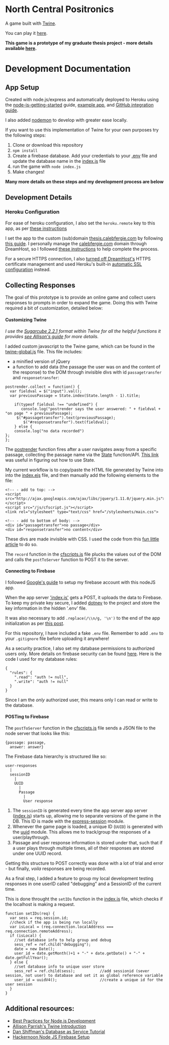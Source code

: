 # North Central Positronics

A game built with [Twine](https://twinery.org/).

You can play it [here](https://north-central-positronics.herokuapp.com/).

**This game is a prototype of my graduate thesis project - more details available [here](https://blog.calebfergie.com/2019/03/12/thesis-project-update/).**

# Development Documentation

## App Setup

Created with node.js/express and automatically deployed to Heroku using the [node-js-getting-started](https://devcenter.heroku.com/articles/getting-started-with-nodejs) guide, [example app](https://github.com/heroku/node-js-getting-started), and [GitHub integration guide](https://devcenter.heroku.com/articles/github-integration).

I also added [nodemon](https://nodemon.io/) to develop with greater ease locally.

If you want to use this implementation of Twine for your own purposes try the following steps:

  1. Clone or download this repository
  2. `npm install`
  3. Create a firebase database. Add your credentials to your [.env](/.env) file and update the database name in the [index.js](/index.js) file
  4. run the game with `node index.js`
  4. Make changes!

**Many more details on these steps and my development process are below**

## Development Details

### Heroku Configuration

For ease of heroku configuration, I also set the `heroku.remote` key to this app, as per [these instructions](https://stackoverflow.com/questions/17497947/is-there-a-way-to-set-a-default-app-for-heroku-toolbet)

I set the app to the custom (sub)domain [thesis.calebfergie.com](thesis.calebfergie.com) by following [this guide](https://devcenter.heroku.com/articles/custom-domains). I personally manage the [calebfergie.com](https://www.calebfergie.com/) domain through DreamHost, so I followed [these instructions](https://help.dreamhost.com/hc/en-us/articles/115000760591-Setting-your-domain-to-DNS-Only-) to help complete the process.

For a secure HTTPS connection, I also [turned off DreamHost's](https://help.dreamhost.com/hc/en-us/articles/115005106528-How-to-remove-an-SSL-certificate) HTTPS certificate management and used Heroku's built-in [automatic SSL configuration](https://devcenter.heroku.com/articles/automated-certificate-management) instead.

## Collecting Responses

The goal of this prototype is to provide an online game and collect users responses to prompts in order to expand the game. Doing this with Twine required a bit of customization, detailed below:

#### Customizing Twine

_I use the [Sugarcube 2.2.1](https://www.motoslave.net/sugarcube/2/) format within Twine for all the helpful functions it provides [see Allison's guide](http://catn.decontextualize.com/twine/) for more details._

I added custom javascript to the Twine game, which can be found in the [twine-global.js](/public/js/twine-global.js) file. This file includes:
- a minified version of jQuery
- a function to add data (the passage the user was on and the content of the response) to the DOM through invisible divs with id `passagetransfer` and `responsetransfer`:

```
postrender.collect = function() {
  var fieldval = $("input").val();
  var previousPassage = State.index(State.length - 1).title;

	if(typeof fieldval !== "undefined") {
	   console.log("postrender says the user answered: " + fieldval + "on page " + previousPassage);
     $("#passagetransfer").text(previousPassage);
	    $("#responsetransfer").text(fieldval);
	} else {
	console.log("no data recorded")
};
};
```
The [postrender](https://twinery.org/wiki/script#prerender_and_postrender) function fires after a user navigates away from a specific passage, collecting the passage name via the [State](https://www.motoslave.net/sugarcube/2/docs/#state-api) function/API. [This link](https://twinery.org/questions/125/how-do-you-access-the-history-in-sugarcube) was useful in figuring out how to use State.

My current workflow is to copy/paste the HTML file generated by Twine into into the [index.ejs](views/pages/index.ejs) file, and then manually add the following elements to the file:

```
<!-- - add to top: -->
<script src="http://ajax.googleapis.com/ajax/libs/jquery/1.11.0/jquery.min.js"></script>
<script src="/js/cfscript.js"></script>
<link rel="stylesheet" type="text/css" href="/stylesheets/main.css">

<!-- - add to bottom of body: -->
<div id="passagetransfer">no passage</div>
<div id="responsetransfer">no content</div>
```
These divs are made invisible with CSS. I used the code from this [fun little article](https://medium.freecodecamp.org/how-to-disappear-completely-2f23ddb14835) to do so.

The `record` function in the [cfscripts.js](public/js/cfscripts.js) file plucks the values out of the DOM and calls the `postToServer` function to POST it to the server.

#### Connecting to Firebase

I followed [Google's guide](https://firebase.google.com/docs/database/admin/save-data) to setup my firebase account with this nodeJS app.

When the app server ['index.js'](index.js) gets a POST, it uploads the data to Firebase. To keep my private key secure, I added [dotnev](https://www.npmjs.com/package/dotenv) to the project and store the key information in the hidden '.env' file.

It was also necessary to add `.replace(/\\n/g, '\n')` to the end of the app initialization as per [this post](https://stackoverflow.com/questions/50299329/node-js-firebase-service-account-private-key-wont-parse).

For this repository, I have included a fake `.env` file. Remember to add `.env` to your `.gitignore` file before uploading it anywhere!

As a security practice, I also set my database permissions to authorized users only. More details on firebase security can be found [here](https://firebase.google.com/docs/database/security/quickstart). Here is the code I used for my database rules:

```
{
  "rules": {
    ".read": "auth != null",
    ".write": "auth != null"
  }
}

```

Since I am the *only* authorized user, this means only I can read or write to the database.

#### POSTing to Firebase

The `postToServer` function in the [cfscripts.js](public/js/cfscripts.js) file sends a JSON file to the node server that looks like this:

```
{passage: passage,
  answer: answer}
```

The Firebase data hierarchy is structured like so:

```
user-responses
  |
  sessionID
    |
    UUID
      |
      Passage
        |
        User response
```

1. The `sessionID` is generated every time the app server app server ([index.js](index.js)) starts up, allowing me to separate versions of the game in the DB. This ID is made with the [express-session](https://github.com/expressjs/session) module.
2. Whenever the game page is loaded, a unique ID (`UUID`) is generated with the [uuid](https://github.com/broofa/node-uuid) module. This allows me to track/group the responses of a user/playthrough.
3. Passage and user response information is stored under that, such that if a user plays through multiple times, all of their responses are stored under one UUID record.

Getting this structure to POST correctly was done with a lot of trial and error - but finally, *voila* responses are being recorded.

As a final step, I added a feature to group my local development testing responses in one userID called "debugging" and a SessionID of the current time.

This is done throught the `setIDs` function in the [index.js](/index.js) file, which checks if the localhost is making a request.

```
function setIDs(req) {
  var sess = req.session.id;
  //check if the app is being run locally
  var isLocal = (req.connection.localAddress === req.connection.remoteAddress);
  if (isLocal) {
    //set database info to help group and debug
    sess_ref = ref.child("debugging");
    date = new Date();
    user_id = date.getMonth()+1 + "-" + date.getDate() + "-" + date.getFullYear();
  } else {
    //set database info to unique user store
    sess_ref = ref.child(sess);           //add sessionid (sever session, not user) to database and set it as global reference variable
    user_id = uuidV4();                   //create a unique id for the user session
  }
}
```

## Additional resources:
- [Best Practices for Node.js Development](https://devcenter.heroku.com/articles/node-best-practices)
- [Allison Parrish's Twine Introduction](http://catn.decontextualize.com/twine/)
- [Dan Shiffman's Database as Service Tutorial](https://shiffman.net/a2z/firebase/)
- [Hackernoon Node JS Firebase Setup](https://hackernoon.com/nodejs-setup-firebase-in-4-step-tutorial-example-easy-beginner-service-account-key-json-node-server-d61e803d6cc8)
